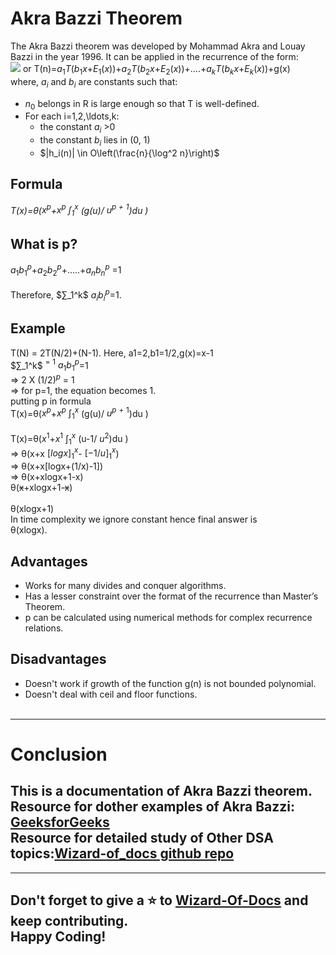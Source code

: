 # Akra Bazzi  Theorem
The Akra Bazzi theorem was developed by Mohammad Akra and Louay Bazzi in the year 1996. It can be applied in  the recurrence of the form:
<br>![](https://4.bp.blogspot.com/-PepSqXo9UC8/WWOa6V8gL9I/AAAAAAAAG28/8qNynp2wiGUObZb6bxzErm_euQpIK--RQCPcBGAYYCw/s1600/akra_bazzi_img.jpg)
or T(n)=$a_1T$($b_1x$+$E_1(x)$)+$a_2T$($b_2x$+$E_2(x)$)+....+$a_kT$($b_kx$+$E_k(x)$)+g(x)
<br>
 where,   $a_{i}$    and $b_{i}$      are constants such that:<br>
 - $n_0$ belongs in R is large enough so that T is well-defined.
 - For each i=1,2,\ldots,k:
     - the constant $a_i$ >0
      - the constant $b_{i}$ lies in (0, 1)
      - $|h_i(n)| \in O\left(\frac{n}{\log^2 n}\right)$
## Formula
*T(x)=θ($x^p$+$x^p$ $∫_1^x$ (g(u)/ $u^p$ $^+$ $^1$)du )*
## What is p?
$a_1b_1^p$+$a_2b_2^p$+.....+$a_nb_n^p$ =1
<br><br>
Therefore, $∑_1^k$ $a_ib_i^p$=1.
## Example
T(N) = 2T(N/2)+(N-1).
Here, a1=2,b1=1/2,g(x)=x-1
<br>
 $∑_1^k$ $^=$ $^1$ $a_1b_1^p$=1
 <br>
=> 2 X $(1/2)^p$ = 1
<br>
=> for p=1, the equation becomes 1.
<br> putting p in formula
<br>T(x)=θ($x^p$+$x^p$ $∫_1^x$ (g(u)/ $u^p$ $^+$ $^1$)du )<br><br>
T(x)=θ($x^1$+$x^1$ $∫_1^x$ (u-1/ $u^2$)du )
<br>=> θ(x+x $[logx]_1^x$- $[-1/u]_1^x$)
<br>=> θ(x+x[logx+(1/x)-1])
<br>=> θ(x+xlogx+1-x)
<br>θ(~~x~~+xlogx+1-~~x~~)	
<br>θ(xlogx+1)<br>
In time complexity we ignore constant hence final answer is
<br>θ(xlogx).
## Advantages
- Works for many divides and conquer algorithms.
- Has a lesser constraint over the format of the recurrence than Master’s Theorem.
- p can be calculated using numerical methods for complex recurrence relations.
## Disadvantages
- Doesn't work if growth of the function g(n) is not bounded polynomial.
- Doesn't deal with ceil and floor functions.
<br><br>
---
# Conclusion
This is a  documentation of Akra Bazzi theorem.
<br>
Resource  for dother examples of Akra Bazzi:
[GeeksforGeeks](https://www.geeksforgeeks.org/akra-bazzi-method-for-finding-the-time-complexities/)<br>
Resource  for detailed study of Other DSA topics:[Wizard-of_docs github repo](https://github.com/HackClubRAIT/Wizard-Of-Docs)
---
---
Don't forget to give a ⭐ to [Wizard-Of-Docs](https://github.com/HackClubRAIT/Wizard-Of-Docs) and keep contributing.
<br>
Happy Coding!
---